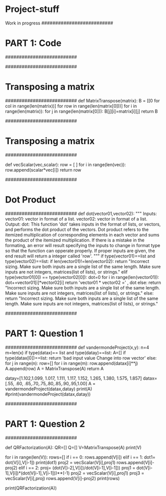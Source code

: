 # Project-stuff
Work in progress
##########################
# PART 1: Code
##########################

##########################
# Transposing a matrix 
##########################
def MatrixTranspose(matrix):
  B = [[0 for col in range(len(matrix))] for row in range(len(matrix[0]))] 
  for i in range(len(matrix)):
    for j in range(len(matrix[0])):
      B[j][i]=matrix[i][j]
  return B 

##########################
# Transposing a matrix 
##########################

def vecScalar(vec,scalar):
  row = [ ]
  for i in range(len(vec)):
      row.append(scalar*vec[i])
  return row

##########################
# Dot Product 
########################## 
def dot(vector01,vector02):
  """
  Inputs:
    vector01: vector in format of a list.
    vector02: vector in format of a list.
  Output:
    dot:
  This function 'dot' takes inputs in the format of lists, or vectors, and performs the dot product of the vectors. Dot product refers to the itemized multiplication of corresponding elements in each vector and sums the product of the itemized multiplication. 
  If there is a mistake in the formating, an error will result specifying the inputs to change in format type so that the function can opperate properly. 
  If proper inputs are given, the end result will return a integer called 'row'.
  """
  if type(vector01)==list and type(vector02)==list:
    if len(vector01)!=len(vector02):
      return "Incorrect sizing. Make sure both inputs are a single list of the same length. Make sure inputs are not integers, matrices(list of lists), or strings."
    elif type(vector01[0]) == type(vector02[0]):
      dot=0 
      for i in range(len(vector01)):
        dot+=vector01[i]*vector02[i]
      return 'vector01 * vector02 =' , dot
    else:
      return  "Incorrect sizing. Make sure both inputs are a single list of the same length. Make sure inputs are not integers, matrices(list of lists), or strings."
  else:
    return  "Incorrect sizing. Make sure both inputs are a single list of the same length. Make sure inputs are not integers, matrices(list of lists), or strings."

##########################
# PART 1: Question 1
##########################
def vandermondeProject(x,y):
  n=4
  m=len(x)
  if type(datax)== list and type(datay)==list:
    A=[]
    if type(datax[0])==list:
      return 'bad input value Change into row vector'
    else:
      for j in range(n):
        row=[]
        for i in range(m):
          row.append(datax[i]**j)
        A.append(row)
      A = MatrixTranspose(A)
      return A


datay=[1.102,1.099, 1.017, 1.111, 1.117, 1.152, 1.265, 1.380, 1.575, 1.857]
datax=[.55, .60, .65,.70,.75,.80,.85,.90,.95,1.00]
A = vandermondeProject(datax,datay)
print(A)
#print(vandermondeProject(datax,datay))

##########################
# PART 1: Question 2
##########################


def QRFactorization(A):
  QR=[]
  Q=[]
  V=MatrixTranspose(A)
  print(V)
 
  for i in range(len(V)): 
      rows=[]
      if i == 0:
        rows.append(V[i])
      elif i == 1:
        dot1= dot(V[i],V[i-1])
        print(dot1)
        proj2 = vecScalar(V[i],proj1)
        rows.append(V[i]-proj2)
      elif i == 2:
        proj= (dot(V[i-2],V[i])/dot(V[i-1],V[i-1]))
        proj1 = dot(V[i-1],V[i])*(dot(V[i-1],V[i-1]))**(-1)
        proj2 = vecScalar(V[i],proj1)
        proj3 = vecScalar(V[i],proj)
        rows.append(V[i]-proj2)
      print(rows) 

print(QRFactorization(A))
